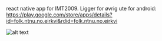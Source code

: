 react native app for IMT2009. Ligger for øvrig ute for android: https://play.google.com/store/apps/details?id=folk.ntnu.no.eirkvi&rdid=folk.ntnu.no.eirkvi

![alt text](https://drive.google.com/open?id=13GUHzsuz4YawH-MJVZ3f0I18CuB_3WhQ)
